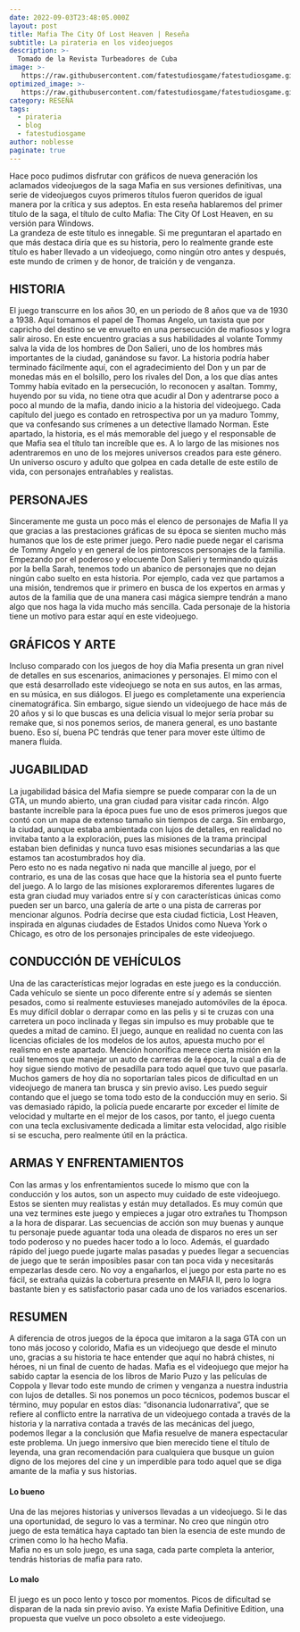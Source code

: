 ```yaml
---
date: 2022-09-03T23:48:05.000Z
layout: post
title: Mafia The City Of Lost Heaven | Reseña
subtitle: La pirateria en los videojuegos
description: >-
  Tomado de la Revista Turbeadores de Cuba 
image: >-
   https://raw.githubusercontent.com/fatestudiosgame/fatestudiosgame.github.io/master/src/img/images-post/mafia01.webp
optimized_image: >-
   https://raw.githubusercontent.com/fatestudiosgame/fatestudiosgame.github.io/master/src/img/images-post/mafia01.webp
category: RESEÑA
tags:
  - pirateria
  - blog
  - fatestudiosgame
author: noblesse
paginate: true
---
```

Hace poco pudimos disfrutar con gráficos de nueva generación los aclamados videojuegos de la saga Mafia en sus versiones definitivas, una serie de videojuegos cuyos primeros títulos fueron queridos de igual manera por la crítica y sus adeptos. 
En esta reseña hablaremos del primer título de la saga, el título de culto Mafia: The City Of Lost Heaven, en su versión para Windows.  
La grandeza de este título es innegable. Si me preguntaran el apartado en que más destaca diría que es su historia, pero lo realmente grande este título es haber llevado a un videojuego, como ningún otro antes y después, este mundo de crimen y de honor, de traición y de venganza.
## HISTORIA
El juego transcurre en los años 30, en un periodo de 8 años que va de 1930 a 1938.
Aquí tomamos el papel de Thomas Angelo, un taxista que por capricho del destino se ve envuelto en una persecución de mafiosos y logra salir airoso.
En este encuentro gracias a sus habilidades al volante Tommy salva la vida de los hombres de Don Salieri, uno de los hombres más importantes de la ciudad, ganándose su favor.
La historia podría haber terminado fácilmente aquí, con el agradecimiento del Don y un par de monedas más en el bolsillo, pero los rivales del Don, a los que días antes Tommy había evitado en la persecución, lo reconocen y asaltan.
Tommy, huyendo por su vida, no tiene otra que acudir al Don y adentrarse poco a poco al mundo de la mafia, dando inicio a la historia del videojuego.
Cada capítulo del juego es contado en retrospectiva por un ya maduro Tommy, que va confesando sus crímenes a un detective llamado Norman. 
Este apartado, la historia, es el más memorable del juego y el responsable de que Mafia sea el título tan increíble que es. A lo largo de las misiones nos adentraremos en uno de los mejores universos creados para este género. 
Un universo oscuro y adulto que golpea en cada detalle de este estilo de vida, con personajes entrañables y realistas. 
## PERSONAJES
Sinceramente me gusta un poco más el elenco de personajes de Mafia II ya que gracias a las prestaciones gráficas de su época se sienten mucho más humanos que los de este primer juego. Pero nadie puede negar el carisma de Tommy Angelo y en general de los pintorescos personajes de la familia.
Empezando por el poderoso y elocuente Don Salieri y terminando quizás por la bella Sarah, tenemos todo un abanico de personajes que no dejan ningún cabo suelto en esta historia.
Por ejemplo, cada vez que partamos a una misión, tendremos que ir primero en busca de los expertos en armas y autos de la familia que de una manera casi mágica siempre tendrán a mano algo que nos haga la vida mucho más sencilla. Cada personaje de la historia tiene un motivo para estar aquí en este videojuego. 
## GRÁFICOS Y ARTE
Incluso comparado con los juegos de hoy día Mafia presenta un gran nivel de detalles en sus escenarios, animaciones y personajes. El mimo con el que está desarrollado este videojuego se nota en sus autos, en las armas, en su música, en sus diálogos. El juego es completamente una experiencia cinematográfica. 
Sin embargo, sigue siendo un videojuego de hace más de 20 años y si lo que buscas es una delicia visual lo mejor sería probar su remake que, si nos ponemos serios, de manera general, es uno bastante bueno. Eso sí, buena PC tendrás que tener para mover este último de manera fluida.
 
## JUGABILIDAD
La jugabilidad básica del Mafia siempre se puede comparar con la de un GTA, un mundo abierto, una gran ciudad para visitar cada rincón. Algo bastante increíble para la época pues fue uno de esos primeros juegos que contó con un mapa de extenso tamaño sin tiempos de carga.
Sin embargo, la ciudad, aunque estaba ambientada con lujos de detalles, en realidad no invitaba tanto a la exploración, pues las misiones de la trama principal estaban bien definidas y nunca tuvo esas misiones secundarias a las que estamos tan acostumbrados hoy día.  
Pero esto no es nada negativo ni nada que mancille al juego, por el contrario, es una de las cosas que hace que la historia sea el punto fuerte del juego.
A lo largo de las misiones exploraremos diferentes lugares de esta gran ciudad muy variados entre sí y con características únicas como pueden ser un barco, una galería de arte o una pista de carreras por mencionar algunos.
Podría decirse que esta ciudad ficticia, Lost Heaven, inspirada en algunas ciudades de Estados Unidos como Nueva York o Chicago, es otro de los personajes principales de este videojuego. 
## CONDUCCIÓN DE VEHÍCULOS
Una de las características mejor logradas en este juego es la conducción. Cada vehículo se siente un poco diferente entre sí y además se sienten pesados, como si realmente estuvieses manejado automóviles de la época. Es muy difícil doblar o derrapar como en las pelis y si te cruzas con una carretera un poco inclinada y llegas sin impulso es muy probable que te quedes a mitad de camino. 
El juego, aunque en realidad no cuenta con las licencias oficiales de los modelos de los autos, apuesta mucho por el realismo en este apartado.
Mención honorífica merece cierta misión en la cuál tenemos que manejar un auto de carreras de la época, la cual a día de hoy sigue siendo motivo de pesadilla para todo aquel que tuvo que pasarla. Muchos gamers de hoy día no soportarían tales picos de dificultad en un videojuego de manera tan brusca y sin previo aviso.
Les puedo seguir contando que el juego se toma todo esto de la conducción muy en serio. Si vas demasiado rápido, la policía puede encararte por exceder el límite de velocidad y multarte en el mejor de los casos, por tanto, el juego cuenta con una tecla exclusivamente dedicada a limitar esta velocidad, algo risible si se escucha, pero realmente útil en la práctica.
## ARMAS Y ENFRENTAMIENTOS
Con las armas y los enfrentamientos sucede lo mismo que con la conducción y los autos, son un aspecto muy cuidado de este videojuego. Estos se sienten muy realistas y están muy detallados. Es muy común que una vez termines este juego y empieces a jugar otro extrañes tu Thompson a la hora de disparar.
Las secuencias de acción son muy buenas y aunque tu personaje puede aguantar toda una oleada de disparos no eres un ser todo poderoso y no puedes hacer todo a lo loco.
Además, el guardado rápido del juego puede jugarte malas pasadas y puedes llegar a secuencias de juego que te serán imposibles pasar con tan poca vida y necesitarás empezarlas desde cero. 
No voy a engañarlos, el juego por esta parte no es fácil, se extraña quizás la cobertura presente en MAFIA II, pero lo logra bastante bien y es satisfactorio pasar cada uno de los variados escenarios.

## RESUMEN
A diferencia de otros juegos de la época que imitaron a la saga GTA con un tono más jocoso y colorido, Mafia es un videojuego que desde el minuto uno, gracias a su historia te hace entender que aquí no habrá chistes, ni héroes, ni un final de cuento de hadas.  Mafia es el videojuego que mejor ha sabido captar la esencia de los libros de Mario Puzo y las películas de Coppola y llevar todo este mundo de crimen y venganza a nuestra industria con lujos de detalles.
Si nos ponemos un poco técnicos, podemos buscar el término, muy popular en estos días: “disonancia ludonarrativa”, que se refiere al conflicto entre la narrativa de un videojuego contada a través de la historia y la narrativa contada a través de las mecánicas del juego, podemos llegar a la conclusión que Mafia resuelve de manera espectacular este problema.
Un juego inmersivo que bien merecido tiene el título de leyenda, una gran recomendación para cualquiera que busque un guion digno de los mejores del cine y un imperdible para todo aquel que se diga amante de la mafia y sus historias.

#### Lo bueno 
Una de las mejores historias y universos llevadas a un videojuego. Si le das una oportunidad, de seguro lo vas a terminar.
No creo que ningún otro juego de esta temática haya captado tan bien la esencia de este mundo de crimen como lo ha hecho Mafia.  
Mafia no es un solo juego, es una saga, cada parte completa la anterior, tendrás historias de mafia para rato.
#### Lo malo 
El juego es un poco lento y tosco por momentos. Picos de dificultad se disparan de la nada sin previo aviso.
Ya existe Mafia Definitive Edition, una propuesta que vuelve un poco obsoleto a este videojuego.

